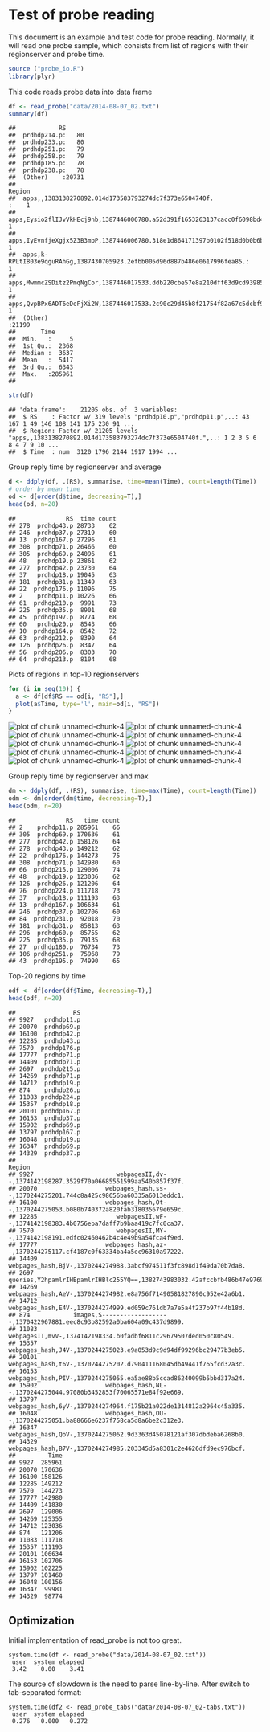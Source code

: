 Test of probe reading
======================
This document is an example and test code for probe reading. Normally, it will read one probe sample, which consists from list of regions with their regionserver and probe time.


```r
source ("probe_io.R")
library(plyr)
```

This code reads probe data into data frame

```r
df <- read_probe("data/2014-08-07_02.txt")
summary(df)
```

```
##            RS       
##  prdhdp214.p:   80  
##  prdhdp233.p:   80  
##  prdhdp251.p:   79  
##  prdhdp258.p:   79  
##  prdhdp185.p:   78  
##  prdhdp238.p:   78  
##  (Other)    :20731  
##                                                                        Region     
##  apps,,1383138270892.014d173583793274dc7f373e6504740f.                    :    1  
##  apps,Eysio2flIJvVkHEcj9nb,1387446006780.a52d391f1653263137cacc0f6098bd4b.:    1  
##  apps,IyEvnfjeXgjx5Z3B3mbP,1387446006780.318e1d864171397b0102f518d0b0b6bc.:    1  
##  apps,k-RPLtI803e9qguRAhGg,1387430705923.2efbb005d96d887b486e0617996fea85.:    1  
##  apps,MwmmcZSDitz2PmqNgCor,1387446017533.ddb220cbe57e8a210dff63d9cd939855.:    1  
##  apps,QvpBPx6ADT6eDeFjXi2W,1387446017533.2c90c29d45b8f21754f82a67c5dcbf9d.:    1  
##  (Other)                                                                  :21199  
##       Time       
##  Min.   :     5  
##  1st Qu.:  2368  
##  Median :  3637  
##  Mean   :  5417  
##  3rd Qu.:  6343  
##  Max.   :285961  
## 
```

```r
str(df)
```

```
## 'data.frame':	21205 obs. of  3 variables:
##  $ RS    : Factor w/ 319 levels "prdhdp10.p","prdhdp11.p",..: 43 167 1 49 146 108 141 175 230 91 ...
##  $ Region: Factor w/ 21205 levels "apps,,1383138270892.014d173583793274dc7f373e6504740f.",..: 1 2 3 5 6 8 4 7 9 10 ...
##  $ Time  : num  3120 1796 2144 1917 1994 ...
```

Group reply time by regionserver and average

```r
d <- ddply(df, .(RS), summarise, time=mean(Time), count=length(Time))
# order by mean time
od <- d[order(d$time, decreasing=T),]
head(od, n=20)
```

```
##              RS  time count
## 278  prdhdp43.p 28733    62
## 246  prdhdp37.p 27319    60
## 13  prdhdp167.p 27296    61
## 308  prdhdp71.p 26466    60
## 305  prdhdp69.p 24096    61
## 48   prdhdp19.p 23861    62
## 277  prdhdp42.p 23730    64
## 37   prdhdp18.p 19045    63
## 181  prdhdp31.p 11349    63
## 22  prdhdp176.p 11096    75
## 2    prdhdp11.p 10226    66
## 61  prdhdp210.p  9991    73
## 225  prdhdp35.p  8901    68
## 45  prdhdp197.p  8774    68
## 60   prdhdp20.p  8543    66
## 10  prdhdp164.p  8542    72
## 63  prdhdp212.p  8390    64
## 126  prdhdp26.p  8347    64
## 56  prdhdp206.p  8303    70
## 64  prdhdp213.p  8104    68
```

Plots of regions in top-10 regionservers

```r
for (i in seq(10)) {
  a <- df[df$RS == od[i, "RS"],]
  plot(a$Time, type='l', main=od[i, "RS"])
}
```

![plot of chunk unnamed-chunk-4](figure/unnamed-chunk-41.png) ![plot of chunk unnamed-chunk-4](figure/unnamed-chunk-42.png) ![plot of chunk unnamed-chunk-4](figure/unnamed-chunk-43.png) ![plot of chunk unnamed-chunk-4](figure/unnamed-chunk-44.png) ![plot of chunk unnamed-chunk-4](figure/unnamed-chunk-45.png) ![plot of chunk unnamed-chunk-4](figure/unnamed-chunk-46.png) ![plot of chunk unnamed-chunk-4](figure/unnamed-chunk-47.png) ![plot of chunk unnamed-chunk-4](figure/unnamed-chunk-48.png) ![plot of chunk unnamed-chunk-4](figure/unnamed-chunk-49.png) ![plot of chunk unnamed-chunk-4](figure/unnamed-chunk-410.png) 


Group reply time by regionserver and max

```r
dm <- ddply(df, .(RS), summarise, time=max(Time), count=length(Time))
odm <- dm[order(dm$time, decreasing=T),]
head(odm, n=20)
```

```
##              RS   time count
## 2    prdhdp11.p 285961    66
## 305  prdhdp69.p 170636    61
## 277  prdhdp42.p 158126    64
## 278  prdhdp43.p 149212    62
## 22  prdhdp176.p 144273    75
## 308  prdhdp71.p 142980    60
## 66  prdhdp215.p 129006    74
## 48   prdhdp19.p 123036    62
## 126  prdhdp26.p 121206    64
## 76  prdhdp224.p 111718    73
## 37   prdhdp18.p 111193    63
## 13  prdhdp167.p 106634    61
## 246  prdhdp37.p 102706    60
## 84  prdhdp231.p  92018    70
## 181  prdhdp31.p  85813    63
## 296  prdhdp60.p  85755    62
## 225  prdhdp35.p  79135    68
## 27  prdhdp180.p  76734    73
## 106 prdhdp251.p  75968    79
## 43  prdhdp195.p  74990    65
```

Top-20 regions by time

```r
odf <- df[order(df$Time, decreasing=T),]
head(odf, n=20)
```

```
##                RS
## 9927   prdhdp11.p
## 20070  prdhdp69.p
## 16100  prdhdp42.p
## 12285  prdhdp43.p
## 7570  prdhdp176.p
## 17777  prdhdp71.p
## 14409  prdhdp71.p
## 2697  prdhdp215.p
## 14269  prdhdp71.p
## 14712  prdhdp19.p
## 874    prdhdp26.p
## 11083 prdhdp224.p
## 15357  prdhdp18.p
## 20101 prdhdp167.p
## 16153  prdhdp37.p
## 15902  prdhdp69.p
## 13797 prdhdp167.p
## 16048  prdhdp19.p
## 16347  prdhdp69.p
## 14329  prdhdp37.p
##                                                                                     Region
## 9927                       webpagesII,dv--,1374142198287.3529f70a06685551599aa540b857f37f.
## 20070                   webpages_hash,ss--,1370244275201.744c8a425c98656ba60335a6013eddc1.
## 16100                   webpages_hash,Ot--,1370244275053.b080b740372a820fab318035679e659c.
## 12285                      webpagesII,wF--,1374142198383.4b0756eba7daff7b9baa419c7fc0ca37.
## 7570                       webpagesII,MY--,1374142198191.edfc02460462b4c4e49b9a54fca4f9ed.
## 17777                   webpages_hash,az--,1370244275117.cf4187c0f63334ba4a5ec96310a97222.
## 14409                   webpages_hash,BjV-,1370244274988.3abcf974511f3fc898d1f49da70b7da8.
## 2697  queries,Y2hpamlrIHBpamlrIHBlc255YQ==,1382743983032.42afccbfb486b47e9769bcd6c82f748f.
## 14269                   webpages_hash,AeV-,1370244274982.e8a756f71490581827890c952e42a6b1.
## 14712                   webpages_hash,E4V-,1370244274999.ed059c761db7a7e5a4f237b97f44b18d.
## 874            images,S-------------------,1370422967881.eec8c93b82592a0ba604a09c437d9899.
## 11083                      webpagesII,mvV-,1374142198334.b0fadbf6811c29679507ded050c80549.
## 15357                   webpages_hash,J4V-,1370244275023.e9a053d9c9d94df99296bc29477b3eb5.
## 20101                   webpages_hash,t6V-,1370244275202.d790411168045db49441f765fcd32a3c.
## 16153                   webpages_hash,PIV-,1370244275055.ea5ae88b5ccad86240099b5bbd317a24.
## 15902                   webpages_hash,NL--,1370244275044.97080b3452853f70065571e84f92e669.
## 13797                   webpages_hash,6yV-,1370244274964.f175b21a022de1314812a2964c45a335.
## 16048                   webpages_hash,OU--,1370244275051.ba88666e6237f758ca5d8a6be2c312e3.
## 16347                   webpages_hash,QoV-,1370244275062.9d3363d45078121af307dbdeba6268b0.
## 14329                   webpages_hash,B7V-,1370244274985.203345d5a8301c2e4626dfd9ec976bcf.
##         Time
## 9927  285961
## 20070 170636
## 16100 158126
## 12285 149212
## 7570  144273
## 17777 142980
## 14409 141830
## 2697  129006
## 14269 125355
## 14712 123036
## 874   121206
## 11083 111718
## 15357 111193
## 20101 106634
## 16153 102706
## 15902 102225
## 13797 101460
## 16048 100156
## 16347  99981
## 14329  98774
```

Optimization
---------------------
Initial implementation of read_probe is not too great.

    system.time(df <- read_probe("data/2014-08-07_02.txt"))
     user  system elapsed 
     3.42    0.00    3.41 

The source of slowdown is the need to parse line-by-line. After switch to tab-separated format:

    system.time(df2 <- read_probe_tabs("data/2014-08-07_02-tabs.txt"))
     user  system elapsed 
     0.276   0.000   0.272
